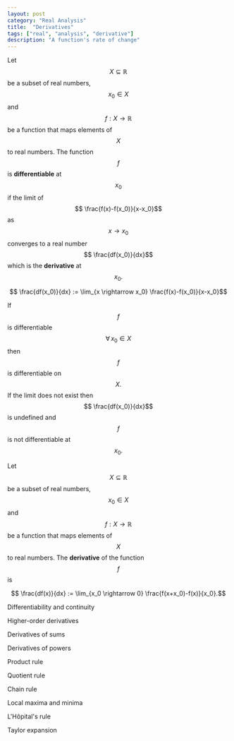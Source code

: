 ```yaml
---
layout: post
category: "Real Analysis"
title:  "Derivatives"
tags: ["real", "analysis", "derivative"]
description: "A function's rate of change"
---
```


Let $$X \subseteq \mathbb{R}$$ be a subset of real numbers, $$x_0 \in X$$ and $$f: X \rightarrow \mathbb{R}$$ be a function that maps elements of $$X$$ to real numbers. The function $$f$$ is **differentiable** at $$x_0$$ if the limit of $$ \frac{f(x)-f(x_0)}{x-x_0}$$ as $$x \rightarrow x_0$$ converges to a real number $$ \frac{df(x_0)}{dx}$$ which is the **derivative** at $$x_0.$$

$$ \frac{df(x_0)}{dx} := \lim_{x \rightarrow x_0} \frac{f(x)-f(x_0)}{x-x_0}$$

If $$f$$ is differentiable $$ \forall \, x_0 \in X$$ then $$f$$ is differentiable on $$X.$$ If the limit does not exist then $$ \frac{df(x_0)}{dx}$$ is undefined and $$f$$ is not differentiable at $$x_0.$$

Let $$X \subseteq \mathbb{R}$$ be a subset of real numbers, $$x_0 \in X$$ and $$f: X \rightarrow \mathbb{R}$$ be a function that maps elements of $$X$$ to real numbers. The **derivative** of the function $$f$$ is

$$ \frac{df(x)}{dx} := \lim_{x_0 \rightarrow 0} \frac{f(x+x_0)-f(x)}{x_0}.$$

Differentiability and continuity

Higher-order derivatives

Derivatives of sums

Derivatives of powers

Product rule

Quotient rule

Chain rule

Local maxima and minima

L'Hôpital's rule

Taylor expansion
